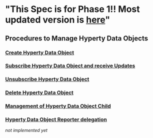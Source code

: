  "This Spec is for Phase 1!! Most updated version is [here](https://github.com/reTHINK-project/specs/tree/master/dynamic-view)" 
=============== 
Procedures to Manage Hyperty Data Objects
-----------------------------------------

### [Create Hyperty Data Object](data-object-creation.md)

### [Subscribe Hyperty Data Object and receive Updates](data-object-subscription.md)

### [Unsubscribe Hyperty Data Object](data-object-unsubscription.md)

### [Delete Hyperty Data Object](data-object-delete.md)

### [Management of Hyperty Data Object Child](data-object-child.md)

### [Hyperty Data Object Reporter delegation](data-object-reporter-delegation.md)

*not implemented yet*
